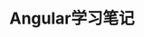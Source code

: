 # Angular学习笔记


[1]: http://www.zouyesheng.com/angular.html
[1]: http://www.zouyesheng.com/angular.html
